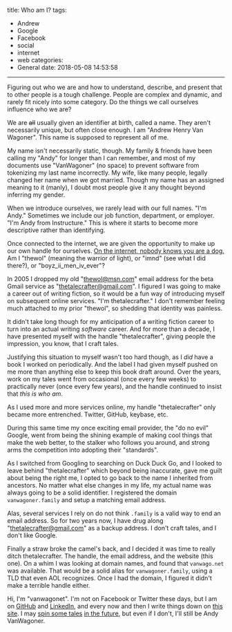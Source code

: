 title: Who am I?
tags:
  - Andrew
  - Google
  - Facebook
  - social
  - internet
  - web
categories:
  - General
date: 2018-05-08 14:53:58
---


Figuring out who we are and how to understand, describe, and present that to other people is a tough challenge. People are complex and dynamic, and rarely fit nicely into some category. Do the things we call ourselves influence who we are?

We are <del>all</del> usually given an identifier at birth, called a name. They aren't necessarily unique, but often close enough. I am "Andrew Henry Van Wagoner". This name is supposed to represent all of me.

My name isn't necessarily static, though. My family & friends have been calling my "Andy" for longer than I can remember, and most of my documents use "VanWagoner" (no space) to prevent software from tokenizing my last name incorrectly. My wife, like many people, legally changed her name when we got married. Though my name has an assigned meaning to it (manly), I doubt most people give it any thought beyond inferring my gender.

When we introduce ourselves, we rarely lead with our full names. "I'm Andy." Sometimes we include our job function, department, or employer. "I'm Andy from Instructure." This is where it starts to become more descriptive rather than identifying.

Once connected to the internet, we are given the opportunity to make up our own handle for ourselves. [On the internet, nobody knows you are a dog.](https://en.wikipedia.org/wiki/On_the_Internet,_nobody_knows_you're_a_dog) Am I "thewol" (meaning the warrior of light), or "imnd" (see what I did there?), or "boyz_ii_men_iv_ever"?

In 2005 I dropped my old "thewol@msn.com" email address for the beta Gmail service as "thetalecrafter@gmail.com". I figured I was going to make a career out of writing fiction, so it would be a fun way of introducing myself on subsequent online services. "I'm thetalecrafter." I don't remember feeling much attached to my prior "thewol", so shedding that identity was painless.

It didn't take long though for my anticipation of a writing fiction career to turn into an actual writing *software* career. And for more than a decade, I have presented myself with the handle "thetalecrafter", giving people the impression, you know, that I craft tales.

Justifying this situation to myself wasn't too hard though, as I *did* have a book I worked on periodically. And the label I had given myself pushed on me more than anything else to keep this book draft around. Over the years, work on my tales went from occasional (once every few weeks) to practically never (once every few years), and the handle continued to insist that *this is who am*.

As I used more and more services online, my handle "thetalecrafter" only became more entrenched. Twitter, GitHub, keybase, etc.

During this same time my once exciting email provider, the "do no evil" Google, went from being the shining example of making cool things that make the web better, to the stalker who follows you around, and strong arms the competition into adopting their "standards".

As I switched from Googling to searching on Duck Duck Go, and I looked to leave behind "thetalecrafter" which beyond being inaccurate, gave me guilt about being the right me, I opted to go back to the name I inherited from ancestors. No matter what else changes in my life, my actual name was always going to be a solid identifier. I registered the domain `vanwagoner.family` and setup a matching email address.

Alas, several services I rely on do not think `.family` is a valid way to end an email address. So for two years now, I have drug along "thetalecrafter@gmail.com" as a backup address. I don't craft tales, and I don't like Google.

Finally a straw broke the camel's back, and I decided it was time to really ditch thetalecrafter. The handle, the email address, and the website (this one). On a whim I was looking at domain names, and found that `vanwago.net` was available. That would be a solid alias for `vanwagoner.family`, using a TLD that even AOL recognizes. Once I had the domain, I figured it didn't make a terrible handle either.

Hi, I'm "vanwagonet". I'm not on Facebook or Twitter these days, but I am on [GitHub](https://github.com/vanwagonet) and [LinkedIn](https://www.linkedin.com/in/andrewvanwagoner), and every now and then I write things down on [this site](https://andy.vanwago.net). I may [spin some tales](/2015/07/25/jumping-the-fold/) [in the future](/2015/06/23/breathless-in-a-new-world/), but even if I don't, I'll still be Andy VanWagoner.
